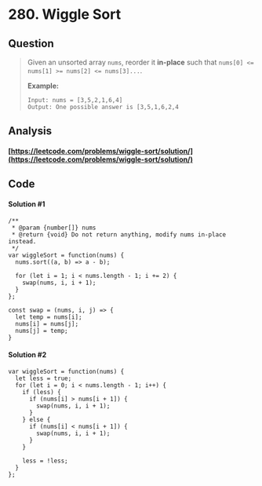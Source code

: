# 280. Wiggle Sort

## Question

> Given an unsorted array `nums`, reorder it **in-place** such that `nums[0] <= nums[1] >= nums[2] <= nums[3]...`.
>
> **Example:**
>
> ```text
> Input: nums = [3,5,2,1,6,4]
> Output: One possible answer is [3,5,1,6,2,4
> ```

## Analysis

#### [https://leetcode.com/problems/wiggle-sort/solution/](https://leetcode.com/problems/wiggle-sort/solution/)

## Code

#### Solution \#1

```text
/**
 * @param {number[]} nums
 * @return {void} Do not return anything, modify nums in-place instead.
 */
var wiggleSort = function(nums) {
  nums.sort((a, b) => a - b);
  
  for (let i = 1; i < nums.length - 1; i += 2) {
    swap(nums, i, i + 1);
  }
};

const swap = (nums, i, j) => {
  let temp = nums[i];
  nums[i] = nums[j];
  nums[j] = temp;
}
```

#### Solution \#2

```text
var wiggleSort = function(nums) {
  let less = true;
  for (let i = 0; i < nums.length - 1; i++) {
    if (less) {
      if (nums[i] > nums[i + 1]) {
        swap(nums, i, i + 1);
      }
    } else {
      if (nums[i] < nums[i + 1]) {
        swap(nums, i, i + 1);
      }
    }
    
    less = !less;
  }
};
```

